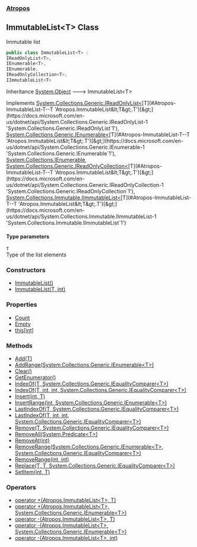 ### [Atropos](./Atropos.md 'Atropos')
## ImmutableList&lt;T&gt; Class
Immutable list  
```csharp
public class ImmutableList<T> :
IReadOnlyList<T>,
IEnumerable<T>,
IEnumerable,
IReadOnlyCollection<T>,
IImmutableList<T>
```
Inheritance [System.Object](https://docs.microsoft.com/en-us/dotnet/api/System.Object 'System.Object') &#129106; ImmutableList&lt;T&gt;  

Implements [System.Collections.Generic.IReadOnlyList&lt;](https://docs.microsoft.com/en-us/dotnet/api/System.Collections.Generic.IReadOnlyList-1 'System.Collections.Generic.IReadOnlyList`1')[T](#Atropos-ImmutableList-T--T 'Atropos.ImmutableList&lt;T&gt;.T')[&gt;](https://docs.microsoft.com/en-us/dotnet/api/System.Collections.Generic.IReadOnlyList-1 'System.Collections.Generic.IReadOnlyList`1'), [System.Collections.Generic.IEnumerable&lt;](https://docs.microsoft.com/en-us/dotnet/api/System.Collections.Generic.IEnumerable-1 'System.Collections.Generic.IEnumerable`1')[T](#Atropos-ImmutableList-T--T 'Atropos.ImmutableList&lt;T&gt;.T')[&gt;](https://docs.microsoft.com/en-us/dotnet/api/System.Collections.Generic.IEnumerable-1 'System.Collections.Generic.IEnumerable`1'), [System.Collections.IEnumerable](https://docs.microsoft.com/en-us/dotnet/api/System.Collections.IEnumerable 'System.Collections.IEnumerable'), [System.Collections.Generic.IReadOnlyCollection&lt;](https://docs.microsoft.com/en-us/dotnet/api/System.Collections.Generic.IReadOnlyCollection-1 'System.Collections.Generic.IReadOnlyCollection`1')[T](#Atropos-ImmutableList-T--T 'Atropos.ImmutableList&lt;T&gt;.T')[&gt;](https://docs.microsoft.com/en-us/dotnet/api/System.Collections.Generic.IReadOnlyCollection-1 'System.Collections.Generic.IReadOnlyCollection`1'), [System.Collections.Immutable.IImmutableList&lt;](https://docs.microsoft.com/en-us/dotnet/api/System.Collections.Immutable.IImmutableList-1 'System.Collections.Immutable.IImmutableList`1')[T](#Atropos-ImmutableList-T--T 'Atropos.ImmutableList&lt;T&gt;.T')[&gt;](https://docs.microsoft.com/en-us/dotnet/api/System.Collections.Immutable.IImmutableList-1 'System.Collections.Immutable.IImmutableList`1')  
#### Type parameters
<a name='Atropos-ImmutableList-T--T'></a>
`T`  
Type of the list elements  
  
### Constructors
- [ImmutableList()](./ImmutableList-T--ImmutableList().md 'Atropos.ImmutableList&lt;T&gt;.ImmutableList()')
- [ImmutableList(T, int)](./ImmutableList-T--ImmutableList(T_int).md 'Atropos.ImmutableList&lt;T&gt;.ImmutableList(T, int)')
### Properties
- [Count](./ImmutableList-T--Count.md 'Atropos.ImmutableList&lt;T&gt;.Count')
- [Empty](./ImmutableList-T--Empty.md 'Atropos.ImmutableList&lt;T&gt;.Empty')
- [this[int]](./ImmutableList-T--this-int-.md 'Atropos.ImmutableList&lt;T&gt;.this[int]')
### Methods
- [Add(T)](./ImmutableList-T--Add(T).md 'Atropos.ImmutableList&lt;T&gt;.Add(T)')
- [AddRange(System.Collections.Generic.IEnumerable&lt;T&gt;)](./ImmutableList-T--AddRange(IEnumerable-T-).md 'Atropos.ImmutableList&lt;T&gt;.AddRange(System.Collections.Generic.IEnumerable&lt;T&gt;)')
- [Clear()](./ImmutableList-T--Clear().md 'Atropos.ImmutableList&lt;T&gt;.Clear()')
- [GetEnumerator()](./ImmutableList-T--GetEnumerator().md 'Atropos.ImmutableList&lt;T&gt;.GetEnumerator()')
- [IndexOf(T, System.Collections.Generic.IEqualityComparer&lt;T&gt;)](./ImmutableList-T--IndexOf(T_IEqualityComparer-T-).md 'Atropos.ImmutableList&lt;T&gt;.IndexOf(T, System.Collections.Generic.IEqualityComparer&lt;T&gt;)')
- [IndexOf(T, int, int, System.Collections.Generic.IEqualityComparer&lt;T&gt;)](./ImmutableList-T--IndexOf(T_int_int_IEqualityComparer-T-).md 'Atropos.ImmutableList&lt;T&gt;.IndexOf(T, int, int, System.Collections.Generic.IEqualityComparer&lt;T&gt;)')
- [Insert(int, T)](./ImmutableList-T--Insert(int_T).md 'Atropos.ImmutableList&lt;T&gt;.Insert(int, T)')
- [InsertRange(int, System.Collections.Generic.IEnumerable&lt;T&gt;)](./ImmutableList-T--InsertRange(int_IEnumerable-T-).md 'Atropos.ImmutableList&lt;T&gt;.InsertRange(int, System.Collections.Generic.IEnumerable&lt;T&gt;)')
- [LastIndexOf(T, System.Collections.Generic.IEqualityComparer&lt;T&gt;)](./ImmutableList-T--LastIndexOf(T_IEqualityComparer-T-).md 'Atropos.ImmutableList&lt;T&gt;.LastIndexOf(T, System.Collections.Generic.IEqualityComparer&lt;T&gt;)')
- [LastIndexOf(T, int, int, System.Collections.Generic.IEqualityComparer&lt;T&gt;)](./ImmutableList-T--LastIndexOf(T_int_int_IEqualityComparer-T-).md 'Atropos.ImmutableList&lt;T&gt;.LastIndexOf(T, int, int, System.Collections.Generic.IEqualityComparer&lt;T&gt;)')
- [Remove(T, System.Collections.Generic.IEqualityComparer&lt;T&gt;)](./ImmutableList-T--Remove(T_IEqualityComparer-T-).md 'Atropos.ImmutableList&lt;T&gt;.Remove(T, System.Collections.Generic.IEqualityComparer&lt;T&gt;)')
- [RemoveAll(System.Predicate&lt;T&gt;)](./ImmutableList-T--RemoveAll(Predicate-T-).md 'Atropos.ImmutableList&lt;T&gt;.RemoveAll(System.Predicate&lt;T&gt;)')
- [RemoveAt(int)](./ImmutableList-T--RemoveAt(int).md 'Atropos.ImmutableList&lt;T&gt;.RemoveAt(int)')
- [RemoveRange(System.Collections.Generic.IEnumerable&lt;T&gt;, System.Collections.Generic.IEqualityComparer&lt;T&gt;)](./ImmutableList-T--RemoveRange(IEnumerable-T-_IEqualityComparer-T-).md 'Atropos.ImmutableList&lt;T&gt;.RemoveRange(System.Collections.Generic.IEnumerable&lt;T&gt;, System.Collections.Generic.IEqualityComparer&lt;T&gt;)')
- [RemoveRange(int, int)](./ImmutableList-T--RemoveRange(int_int).md 'Atropos.ImmutableList&lt;T&gt;.RemoveRange(int, int)')
- [Replace(T, T, System.Collections.Generic.IEqualityComparer&lt;T&gt;)](./ImmutableList-T--Replace(T_T_IEqualityComparer-T-).md 'Atropos.ImmutableList&lt;T&gt;.Replace(T, T, System.Collections.Generic.IEqualityComparer&lt;T&gt;)')
- [SetItem(int, T)](./ImmutableList-T--SetItem(int_T).md 'Atropos.ImmutableList&lt;T&gt;.SetItem(int, T)')
### Operators
- [operator +(Atropos.ImmutableList&lt;T&gt;, T)](./ImmutableList-T--op_Addition(ImmutableList-T-_T).md 'Atropos.ImmutableList&lt;T&gt;.op_Addition(Atropos.ImmutableList&lt;T&gt;, T)')
- [operator +(Atropos.ImmutableList&lt;T&gt;, System.Collections.Generic.IEnumerable&lt;T&gt;)](./ImmutableList-T--op_Addition(ImmutableList-T-_IEnumerable-T-).md 'Atropos.ImmutableList&lt;T&gt;.op_Addition(Atropos.ImmutableList&lt;T&gt;, System.Collections.Generic.IEnumerable&lt;T&gt;)')
- [operator -(Atropos.ImmutableList&lt;T&gt;, T)](./ImmutableList-T--op_Subtraction(ImmutableList-T-_T).md 'Atropos.ImmutableList&lt;T&gt;.op_Subtraction(Atropos.ImmutableList&lt;T&gt;, T)')
- [operator -(Atropos.ImmutableList&lt;T&gt;, System.Collections.Generic.IEnumerable&lt;T&gt;)](./ImmutableList-T--op_Subtraction(ImmutableList-T-_IEnumerable-T-).md 'Atropos.ImmutableList&lt;T&gt;.op_Subtraction(Atropos.ImmutableList&lt;T&gt;, System.Collections.Generic.IEnumerable&lt;T&gt;)')
- [operator -(Atropos.ImmutableList&lt;T&gt;, int)](./ImmutableList-T--op_Subtraction(ImmutableList-T-_int).md 'Atropos.ImmutableList&lt;T&gt;.op_Subtraction(Atropos.ImmutableList&lt;T&gt;, int)')
